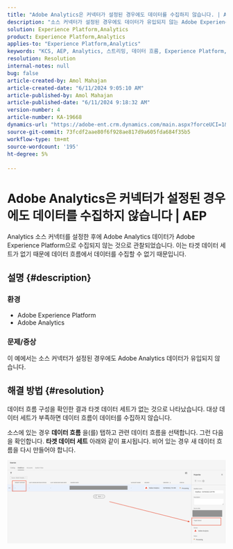 ```yaml
---
title: "Adobe Analytics은 커넥터가 설정된 경우에도 데이터를 수집하지 않습니다. | AEP"
description: "소스 커넥터가 설정된 경우에도 데이터가 유입되지 않는 Adobe Experience Platform 문제를 해결하는 방법에 대해 알아봅니다."
solution: Experience Platform,Analytics
product: Experience Platform,Analytics
applies-to: "Experience Platform,Analytics"
keywords: "KCS, AEP, Analytics, 스트리밍, 데이터 흐름, Experience Platform, 데이터 수집, 소스 커넥터"
resolution: Resolution
internal-notes: null
bug: false
article-created-by: Amol Mahajan
article-created-date: "6/11/2024 9:05:10 AM"
article-published-by: Amol Mahajan
article-published-date: "6/11/2024 9:18:32 AM"
version-number: 4
article-number: KA-19668
dynamics-url: "https://adobe-ent.crm.dynamics.com/main.aspx?forceUCI=1&pagetype=entityrecord&etn=knowledgearticle&id=2266a4af-d127-ef11-840b-000d3a34c086"
source-git-commit: 73fcdf2aae80f6f928ae817d9a605fda684f35b5
workflow-type: tm+mt
source-wordcount: '195'
ht-degree: 5%

---
```


# Adobe Analytics은 커넥터가 설정된 경우에도 데이터를 수집하지 않습니다 | AEP


Analytics 소스 커넥터를 설정한 후에 Adobe Analytics 데이터가 Adobe Experience Platform으로 수집되지 않는 것으로 관찰되었습니다. 이는 타겟 데이터 세트가 없기 때문에 데이터 흐름에서 데이터를 수집할 수 없기 때문입니다.

## 설명 {#description}


### <b>환경</b>

- Adobe Experience Platform
- Adobe Analytics




### <b>문제/증상</b>

이 예에서는 소스 커넥터가 설정된 경우에도 Adobe Analytics 데이터가 유입되지 않습니다.


## 해결 방법 {#resolution}


데이터 흐름 구성을 확인한 결과 타겟 데이터 세트가 없는 것으로 나타났습니다. 대상 데이터 세트가 부족하면 데이터 흐름이 데이터를 수집하지 않습니다.

소스에 있는 경우 <b>데이터 흐름</b> 을(를) 탭하고 관련 데이터 흐름을 선택합니다. 그런 다음 을 확인합니다. <b>타겟 데이터 세트</b> 아래와 같이 표시됩니다. 비어 있는 경우 새 데이터 흐름을 다시 만들어야 합니다.

![](assets/6dcf5ee4-5adb-ec11-a7b6-0022480b01c6.png)


















